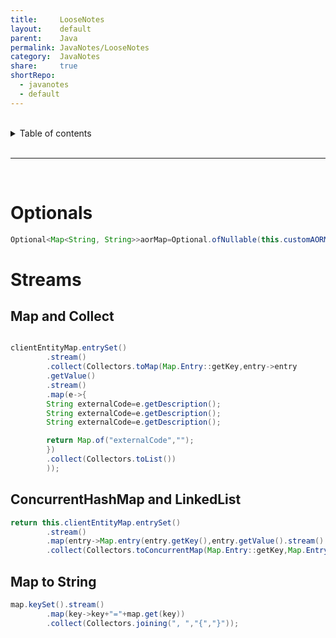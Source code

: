 ```yaml
---
title:     LooseNotes
layout:    default
parent:    Java
permalink: JavaNotes/LooseNotes
category:  JavaNotes
share:     true
shortRepo:
  - javanotes
  - default  
---
```


<br/>

<details markdown="block">      
<summary>      
Table of contents      
</summary>      
{: .text-delta }      
1. TOC      
{:toc}      
</details>      

<br/>      

***      

<br/>      

# Optionals

```java
Optional<Map<String, String>>aorMap=Optional.ofNullable(this.customAORMap);
```

# Streams

## Map and Collect

```java

clientEntityMap.entrySet()
        .stream()
        .collect(Collectors.toMap(Map.Entry::getKey,entry->entry
        .getValue()
        .stream()
        .map(e->{
        String externalCode=e.getDescription();
        String externalCode=e.getDescription();
        String externalCode=e.getDescription();

        return Map.of("externalCode","");
        })
        .collect(Collectors.toList())
        ));
```

## ConcurrentHashMap and LinkedList

```java
return this.clientEntityMap.entrySet()
        .stream()
        .map(entry->Map.entry(entry.getKey(),entry.getValue().stream().map(ClientEntityDetails::toMap).collect(Collectors.toCollection(LinkedList::new))))
        .collect(Collectors.toConcurrentMap(Map.Entry::getKey,Map.Entry::getValue,(a,b)->b,ConcurrentHashMap::new));
```

## Map to String

```java
map.keySet().stream()
        .map(key->key+"="+map.get(key))
        .collect(Collectors.joining(", ","{","}"));
```